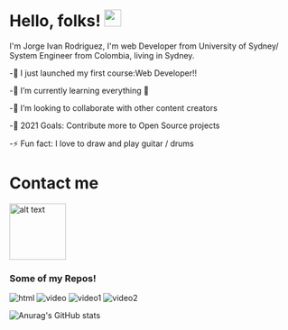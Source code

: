 # Hello, folks! <img src="https://raw.githubusercontent.com/MartinHeinz/MartinHeinz/master/wave.gif" width="30px">


I'm Jorge Ivan Rodriguez, I'm web Developer from University of Sydney/ System Engineer from Colombia, living in Sydney.





-🔭 I just launched my first course:Web Developer!!

-🌱 I’m currently learning everything 🤣

-👯 I’m looking to collaborate with other content creators

-🥅 2021 Goals: Contribute more to Open Source projects

-⚡ Fun fact: I love to draw and play guitar / drums




# Contact me 


<a><img src="https://user-images.githubusercontent.com/83906297/134442958-cea11a27-ed71-4dac-bab1-dffa026f0631.png" alt="alt text" width="100" height="100" href="mailto:webmaster@example.com"></a>





[1]:(mailto:ivany9@gmail.com)



### Some of my Repos!








![html](https://user-images.githubusercontent.com/83906297/134440669-4c8ef9b5-1377-4bb2-83d4-783156270921.gif)
![video](https://user-images.githubusercontent.com/83906297/134440681-4202688a-1d63-4cf7-bbeb-77fb52cb19cb.gif)
![video1](https://user-images.githubusercontent.com/83906297/134440690-f71d9c69-20ca-46b1-9cf4-64f6e1cc82c3.gif)
![video2](https://user-images.githubusercontent.com/83906297/134440692-c88f1c28-d8a7-4fc1-beb3-da6766bf4ce0.gif)




![Anurag's GitHub stats](https://github-readme-stats.vercel.app/api?username=ivany9&show_icons=true&theme=radical)

